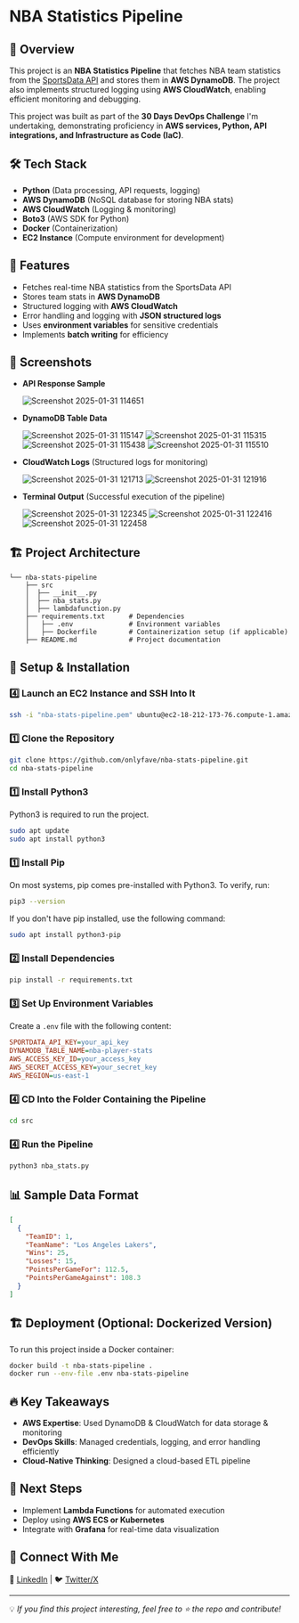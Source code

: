 # NBA Statistics Pipeline

## 🚀 Overview
This project is an **NBA Statistics Pipeline** that fetches NBA team statistics from the [SportsData API](https://sportsdata.io/) and stores them in **AWS DynamoDB**. The project also implements structured logging using **AWS CloudWatch**, enabling efficient monitoring and debugging.

This project was built as part of the **30 Days DevOps Challenge** I'm undertaking, demonstrating proficiency in **AWS services, Python, API integrations, and Infrastructure as Code (IaC)**.

## 🛠 Tech Stack
- **Python** (Data processing, API requests, logging)
- **AWS DynamoDB** (NoSQL database for storing NBA stats)
- **AWS CloudWatch** (Logging & monitoring)
- **Boto3** (AWS SDK for Python)
- **Docker** (Containerization)
- **EC2 Instance** (Compute environment for development)

## 🎯 Features
- Fetches real-time NBA statistics from the SportsData API
- Stores team stats in **AWS DynamoDB**
- Structured logging with **AWS CloudWatch**
- Error handling and logging with **JSON structured logs**
- Uses **environment variables** for sensitive credentials
- Implements **batch writing** for efficiency

## 📸 Screenshots

- **API Response Sample**
  
  ![Screenshot 2025-01-31 114651](https://github.com/user-attachments/assets/f1d1fc22-63f2-4916-83b8-7a4b13bb4a23)
- **DynamoDB Table Data**
  
  ![Screenshot 2025-01-31 115147](https://github.com/user-attachments/assets/6815af26-efb0-44c7-95f8-58fc80e35993)
  ![Screenshot 2025-01-31 115315](https://github.com/user-attachments/assets/b6ffbabc-9f8a-4ac2-ade4-a15c98d2380d)
  ![Screenshot 2025-01-31 115438](https://github.com/user-attachments/assets/18bc467b-abd0-4215-8734-4c2a8015ea14)
  ![Screenshot 2025-01-31 115510](https://github.com/user-attachments/assets/f58bc56b-00a5-43fe-9c49-968279550a5e)

- **CloudWatch Logs** (Structured logs for monitoring)
  
  ![Screenshot 2025-01-31 121713](https://github.com/user-attachments/assets/612e75de-32d8-4448-832f-bda15a4cbbdf)
  ![Screenshot 2025-01-31 121916](https://github.com/user-attachments/assets/bb5b4607-602f-4263-8c96-abb9d10dee20)

- **Terminal Output** (Successful execution of the pipeline)
  
  ![Screenshot 2025-01-31 122345](https://github.com/user-attachments/assets/770427da-aaab-4e25-9349-20f374a5360e)
  ![Screenshot 2025-01-31 122416](https://github.com/user-attachments/assets/8ad633f4-966b-4ad8-872e-9c4b962fe5ec)
  ![Screenshot 2025-01-31 122458](https://github.com/user-attachments/assets/7fed27f1-aa5a-4d5e-81a1-5241d14a6ba6)



## 🏗 Project Architecture
```plaintext
└── nba-stats-pipeline
    ├── src
    │  ├── __init__.py
    │  ├── nba_stats.py
    │  ├── lambdafunction.py
    ├── requirements.txt      # Dependencies
    │   ├── .env              # Environment variables
    │   ├── Dockerfile        # Containerization setup (if applicable)
    ├── README.md             # Project documentation
```

## 🚀 Setup & Installation
### 4️⃣ Launch an EC2 Instance and SSH Into It
```bash
ssh -i "nba-stats-pipeline.pem" ubuntu@ec2-18-212-173-76.compute-1.amazonaws.com
```

### 1️⃣ Clone the Repository
```bash
git clone https://github.com/onlyfave/nba-stats-pipeline.git
cd nba-stats-pipeline
```
### 1️⃣ Install Python3
Python3 is required to run the project.
```bash
sudo apt update
sudo apt install python3
```
### 1️⃣ Install Pip
On most systems, pip comes pre-installed with Python3. To verify, run:
```bash
pip3 --version
```
If you don't have pip installed, use the following command:
```bash
sudo apt install python3-pip
```

### 2️⃣ Install Dependencies
```bash
pip install -r requirements.txt
```

### 3️⃣ Set Up Environment Variables
Create a `.env` file with the following content:
```ini
SPORTDATA_API_KEY=your_api_key
DYNAMODB_TABLE_NAME=nba-player-stats
AWS_ACCESS_KEY_ID=your_access_key
AWS_SECRET_ACCESS_KEY=your_secret_key
AWS_REGION=us-east-1
```
### 4️⃣ CD Into the Folder Containing the Pipeline
```bash
cd src
```
### 4️⃣ Run the Pipeline
```bash
python3 nba_stats.py
```

## 📊 Sample Data Format
```json
[
  {
    "TeamID": 1,
    "TeamName": "Los Angeles Lakers",
    "Wins": 25,
    "Losses": 15,
    "PointsPerGameFor": 112.5,
    "PointsPerGameAgainst": 108.3
  }
]
```

## 🏗 Deployment (Optional: Dockerized Version)
To run this project inside a Docker container:
```bash
docker build -t nba-stats-pipeline .
docker run --env-file .env nba-stats-pipeline
```

## 🔥 Key Takeaways
- **AWS Expertise**: Used DynamoDB & CloudWatch for data storage & monitoring
- **DevOps Skills**: Managed credentials, logging, and error handling efficiently
- **Cloud-Native Thinking**: Designed a cloud-based ETL pipeline

## 📌 Next Steps
- Implement **Lambda Functions** for automated execution
- Deploy using **AWS ECS or Kubernetes**
- Integrate with **Grafana** for real-time data visualization

## 📢 Connect With Me
🚀 [LinkedIn](https://www.linkedin.com/in/favour-onyeneke-2b2881297/) | 🐦 [Twitter/X](https://x.com/only_fave)

---
💡 *If you find this project interesting, feel free to ⭐ the repo and contribute!*


